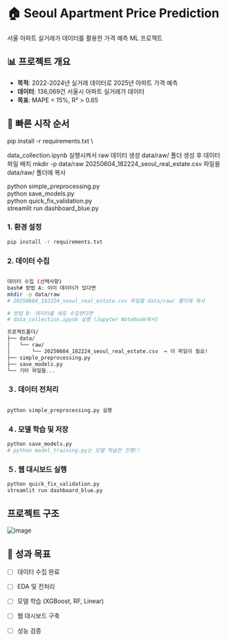 # 🏠 Seoul Apartment Price Prediction

서울 아파트 실거래가 데이터를 활용한 가격 예측 ML 프로젝트

## 📊 프로젝트 개요
- **목적**: 2022-2024년 실거래 데이터로 2025년 아파트 가격 예측
- **데이터**: 136,069건 서울시 아파트 실거래가 데이터
- **목표**: MAPE < 15%, R² > 0.65

## 🚀 빠른 시작 순서
pip install -r requirements.txt  \

data_collection.ipynb 실행시켜서 raw 데이터 생성
 data/raw/ 폴더 생성 후 데이터 파일 배치
mkdir -p data/raw
20250604_182224_seoul_real_estate.csv 파일을 data/raw/ 폴더에 복사

python simple_preprocessing.py  \
python save_models.py  \
python quick_fix_validation.py  \
streamlit run dashboard_blue.py



### 1. 환경 설정
```bash
pip install -r requirements.txt
```

### 2. 데이터 수집
```bash

데이터 수집 (선택사항)
bash# 방법 A: 이미 데이터가 있다면
mkdir -p data/raw
# 20250604_182224_seoul_real_estate.csv 파일을 data/raw/ 폴더에 복사

# 방법 B: 데이터를 새로 수집한다면
# data_collection.ipynb 실행 (Jupyter Notebook에서)

프로젝트폴더/
├── data/
│   └── raw/
│       └── 20250604_182224_seoul_real_estate.csv  ← 이 파일이 필요!
├── simple_preprocessing.py
├── save_models.py
└── 기타 파일들...
```

### ３. 데이터 전처리
```bash

python simple_preprocessing.py 실행

```

### ４. 모델 학습 및 저장
```bash
python save_models.py
# python model_training.py는 모델 학습만 진행!!
```

### ５. 웹 대시보드 실행
```bash
python quick_fix_validation.py
streamlit run dashboard_blue.py
```

## 프로젝트 구조
![image](https://github.com/user-attachments/assets/5cea7f04-98cf-424f-9292-81dee687b0bd)



## 🎯 성과 목표
- [ ] 데이터 수집 완료
- [ ] EDA 및 전처리 
- [ ] 모델 학습 (XGBoost, RF, Linear)
- [ ] 웹 대시보드 구축
- [ ] 성능 검증


